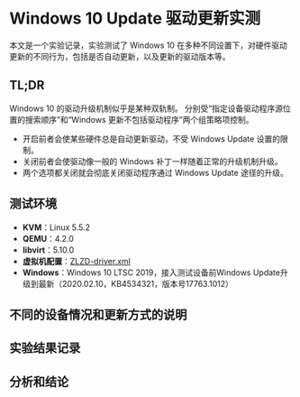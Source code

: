 # Windows 10 Update 驱动更新实测

本文是一个实验记录，实验测试了 Windows 10 在多种不同设置下，对硬件驱动更新的不同行为，包括是否自动更新，以及更新的驱动版本等。

## TL;DR

Windows 10 的驱动升级机制似乎是某种双轨制。 分别受“指定设备驱动程序源位置的搜索顺序”和“Windows 更新不包括驱动程序”两个组策略项控制。

* 开启前者会使某些硬件总是自动更新驱动，不受 Windows Update 设置的限制。  
* 关闭前者会使驱动像一般的 Windows 补丁一样随着正常的升级机制升级。  
* 两个选项都关闭就会彻底关闭驱动程序通过 Windows Update 途径的升级。

## 测试环境

* **KVM**：Linux 5.5.2
* **QEMU**：4.2.0
* **libvirt**：5.10.0
* **虚拟机配置**：[ZLZD-driver.xml](ZLZD-driver.xml)
* **Windows**：Windows 10 LTSC 2019，接入测试设备前Windows Update升级到最新（2020.02.10，KB4534321，版本号17763.1012）

## 不同的设备情况和更新方式的说明

## 实验结果记录

## 分析和结论

